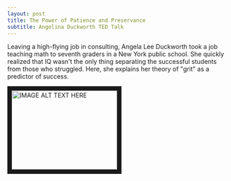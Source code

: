 ```yaml
---
layout: post
title: The Power of Patience and Preservance
subtitle: Angelina Duckworth TED Talk
---
```


Leaving a high-flying job in consulting, Angela Lee Duckworth took a job teaching math to seventh graders in a New York public school. 
She quickly realized that IQ wasn't the only thing separating the successful students from those who struggled. Here, she explains her 
theory of "grit" as a predictor of success.


<a href="http://www.youtube.com/watch?feature=player_embedded&v=H14bBuluwB8
" target="_blank"><img src="http://img.youtube.com/vi/H14bBuluwB8/0.jpg" 
alt="IMAGE ALT TEXT HERE" width="240" height="180" border="10" /></a>

